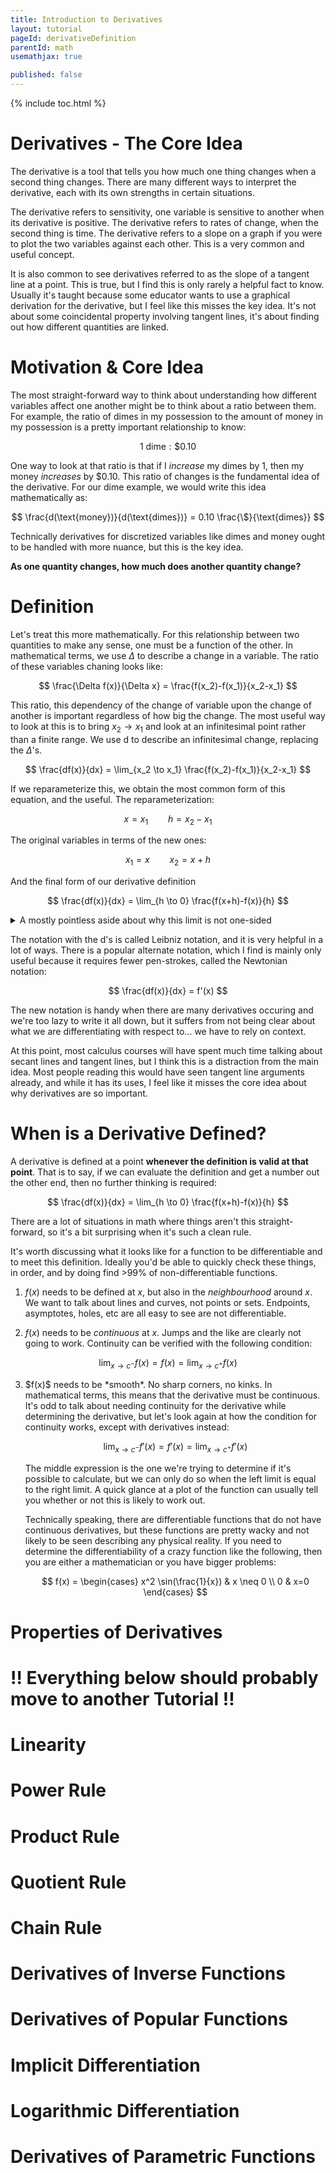 ```yaml
---
title: Introduction to Derivatives
layout: tutorial
pageId: derivativeDefinition
parentId: math
usemathjax: true

published: false
---
```


{% include toc.html %}

# Derivatives - The Core Idea

The derivative is a tool that tells you how much one thing changes when a second thing changes. There are many different ways to interpret the derivative, each with its own strengths in certain situations.

The derivative refers to sensitivity, one variable is sensitive to another when its derivative is positive. The derivative refers to rates of change, when the second thing is time. The derivative refers to a slope on a graph if you were to plot the two variables against each other. This is a very common and useful concept.

It is also common to see derivatives referred to as the slope of a tangent line at a point. This is true, but I find this is only rarely a helpful fact to know. Usually it's taught because some educator wants to use a graphical derivation for the derivative, but I feel like this misses the key idea. It's not about some coincidental property involving tangent lines, it's about finding out how different quantities are linked.

# Motivation & Core Idea

The most straight-forward way to think about understanding how different variables affect one another might be to think about a ratio between them. For example, the ratio of dimes in my possession to the amount of money in my possession is a pretty important relationship to know:

$$ 1 \ \text{dime} : \$0.10 $$

One way to look at that ratio is that if I *increase* my dimes by 1, then my money *increases* by $0.10. This ratio of changes is the fundamental idea of the derivative. For our dime example, we would write this idea mathematically as:

$$ \frac{d(\text{money})}{d(\text{dimes})} = 0.10 \frac{\$}{\text{dimes}} $$

Technically derivatives for discretized variables like dimes and money ought to be handled with more nuance, but this is the key idea.

**As one quantity changes, how much does another quantity change?**

# Definition

Let's treat this more mathematically. For this relationship between two quantities to make any sense, one must be a function of the other. In mathematical terms, we use $\Delta$ to describe a change in a variable. The ratio of these variables chaning looks like:

$$ \frac{\Delta f(x)}{\Delta x} = \frac{f(x_2)-f(x_1)}{x_2-x_1} $$

This ratio, this dependency of the change of variable upon the change of another is important regardless of how big the change. The most useful way to look at this is to bring $x_2 \to x_1$ and look at an infinitesimal point rather than a finite range. We use $\text{d}$ to describe an infinitesimal change, replacing the $\Delta$'s. 

$$ \frac{df(x)}{dx} = \lim_{x_2 \to x_1} \frac{f(x_2)-f(x_1)}{x_2-x_1} $$

If we reparameterize this, we obtain the most common form of this equation, and the useful. The reparameterization:

$$ x = x_1 \qquad h = x_2-x_1 $$

The original variables in terms of the new ones:

$$ x_1 = x \qquad x_2 = x + h $$

And the final form of our derivative definition

$$ \frac{df(x)}{dx} = \lim_{h \to 0} \frac{f(x+h)-f(x)}{h} $$

<details class="exampleBox">
<summary>
A mostly pointless aside about why this limit is not one-sided
</summary>
<hr>
The keen-eyed might have noticed that we've perhaps assumed $x_2 > x_1$ but we never wrote it down. This is because we don't actually want to assume this, but it's a little more complicated when we think about the general case.

There's an idea that if I want to know about the rate of change at $x=x_1$, and I spend all this time deriving a rate of change involving $h \to 0^+$ then I'm somewhat creating a "right-ward bias" toward a definition of something broad. By allowing $h \to 0^-$ as well, then I'm removing this bias. Our definitions can remain the same, any negative signs created in our infinitesimals should be cancelled by the negative sign created in the opposite inifinitesimal.

This idea that $h \to 0$ is a two-sided limit is important when discussing when a derivative is well-defined, as we'll see in the next section.
</details>

The notation with the d's is called Leibniz notation, and it is very helpful in a lot of ways. There is a popular alternate notation, which I find is mainly only useful because it requires fewer pen-strokes, called the Newtonian notation:

$$ \frac{df(x)}{dx} = f'(x) $$

The new notation is handy when there are many derivatives occuring and we're too lazy to write it all down, but it suffers from not being clear about what we are differentiating with respect to... we have to rely on context.

At this point, most calculus courses will have spent much time talking about secant lines and tangent lines, but I think this is a distraction from the main idea. Most people reading this would have seen tangent line arguments already, and while it has its uses, I feel like it misses the core idea about why derivatives are so important.

# When is a Derivative Defined?

A derivative is defined at a point **whenever the definition is valid at that point**. That is to say, if we can evaluate the definition and get a number out the other end, then no further thinking is required:

$$ \frac{df(x)}{dx} = \lim_{h \to 0} \frac{f(x+h)-f(x)}{h} $$

There are a lot of situations in math where things aren't this straight-forward, so it's a bit surprising when it's such a clean rule.

It's worth discussing what it looks like for a function to be differentiable and to meet this definition. Ideally you'd be able to quickly check these things, in order, and by doing find >99% of non-differentiable functions.

1. $f(x)$ needs to be defined at $x$, but also in the *neighbourhood* around $x$. We want to talk about lines and curves, not points or sets. Endpoints, asymptotes, holes, etc are all easy to see are not differentiable.

1. $f(x)$ needs to be *continuous* at $x$. Jumps and the like are clearly not going to work. Continuity can be verified with the following condition:

$$ \lim_{x \to c^-} f(x) = f(x) = \lim_{x \to c^+} f(x) $$

<ol start="3">
<li> $f(x)$ needs to be *smooth*. No sharp corners, no kinks. In mathematical terms, this means that the derivative must be continuous. It's odd to talk about needing continuity for the derivative while determining the derivative, but let's look again at how the condition for continuity works, except with derivatives instead:

$$ \lim_{x \to c^-} f'(x) = f'(x) = \lim_{x \to c^+} f'(x) $$

The middle expression is the one we're trying to determine if it's possible to calculate, but we can only do so when the left limit is equal to the right limit. A quick glance at a plot of the function can usually tell you whether or not this is likely to work out.

Technically speaking, there are differentiable functions that do not have continuous derivatives, but these functions are pretty wacky and not likely to be seen describing any physical reality. If you need to determine the differentiability of a crazy function like the following, then you are either a mathematician or you have bigger problems:

$$ f(x) = \begin{cases} x^2 \sin(\frac{1}{x}) & x \neq 0 \\ 0 & x=0 \end{cases} $$

</li>
</ol>

# Properties of Derivatives



# !! Everything below should probably move to another Tutorial !!

# Linearity

# Power Rule

# Product Rule

# Quotient Rule

# Chain Rule

# Derivatives of Inverse Functions

# Derivatives of Popular Functions

# Implicit Differentiation

# Logarithmic Differentiation

# Derivatives of Parametric Functions

